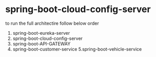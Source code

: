 # spring-boot-cloud-config-server
to run the full architectire follow below order
1. spring-boot-eureka-server
2. spring-boot-cloud-config-server
3. spring-boot-API-GATEWAY
4. spring-boot-customer-service
5.spring-boot-vehicle-service
